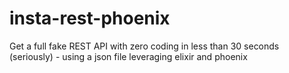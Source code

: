 # insta-rest-phoenix
Get a full fake REST API with zero coding in less than 30 seconds (seriously) - using a json file leveraging elixir and phoenix
